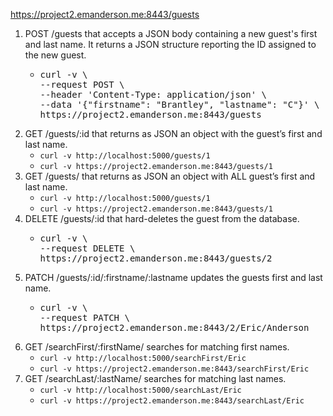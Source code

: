 https://project2.emanderson.me:8443/guests

1. POST /guests that accepts a JSON body containing a new guest's first and last name. It returns a JSON structure reporting the ID assigned to the new guest.<ul><li>
   <pre>curl -v \
   --request POST \
   --header 'Content-Type: application/json' \
   --data '{"firstname": "Brantley", "lastname": "C"}' \
   https://project2.emanderson.me:8443/guests</pre>
   </li></ul>
1. GET /guests/:id that returns as JSON an object with the guest’s first and last name.
   - `curl -v http://localhost:5000/guests/1`
   - `curl -v https://project2.emanderson.me:8443/guests/1`
1. GET /guests/ that returns as JSON an object with ALL guest’s first and last name.
   - `curl -v http://localhost:5000/guests/1`
   - `curl -v https://project2.emanderson.me:8443/guests/1`
1. DELETE /guests/:id that hard-deletes the guest from the database.<ul><li>
     <pre>curl -v \
   --request DELETE \
   https://project2.emanderson.me:8443/guests/2</pre></li></ul>
1. PATCH /guests/:id/:firstname/:lastname updates the guests first and last name.<ul><li>
    <pre>curl -v \
   --request PATCH \
   https://project2.emanderson.me:8443/2/Eric/Anderson</pre></li></ul>
1. GET /searchFirst/:firstName/ searches for matching first names. 
   - `curl -v http://localhost:5000/searchFirst/Eric`
   - `curl -v https://project2.emanderson.me:8443/searchFirst/Eric`
1. GET /searchLast/:lastName/ searches for matching last names.
   - `curl -v http://localhost:5000/searchLast/Eric`
   - `curl -v https://project2.emanderson.me:8443/searchLast/Eric`
